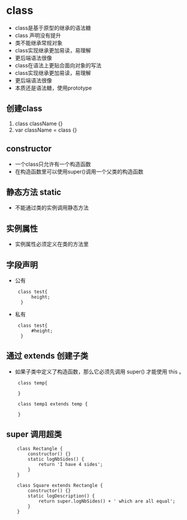 # class
 - class是基于原型的继承的语法糖
 - class 声明没有提升
 - 类不能继承常规对象
 - class实现继承更加易读，易理解
 - 更后端语法很像
 - class在语法上更贴合面向对象的写法
 - class实现继承更加易读，易理解
 - 更后端语法很像
 - 本质还是语法糖，使用prototype

## 创建class
1. class className {}
2. var className = class {}

## constructor
 - 一个class只允许有一个构造函数
 - 在构造函数里可以使用super()调用一个父类的构造函数

## 静态方法 static
 - 不能通过类的实例调用静态方法

## 实例属性
 - 实例属性必须定义在类的方法里

## 字段声明
 - 公有

 		class test{
			 height;
		 }
 - 私有 

		class test{
			 #height;
		 }

## 通过 extends 创建子类
 - 如果子类中定义了构造函数，那么它必须先调用 super() 才能使用 this 。

		class temp{

		}

		class temp1 extends temp {

		}

## super 调用超类

		class Rectangle {
			constructor() {}
			static logNbSides() {
				return 'I have 4 sides';
			}
		}

		class Square extends Rectangle {
			constructor() {}
			static logDescription() {
				return super.logNbSides() + ' which are all equal';
			}
		}
